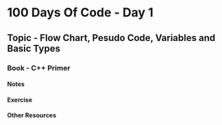 # 100 Days Of Code - Day 1
## Topic - Flow Chart, Pesudo Code, Variables and Basic Types
### Book - C++ Primer

#### Notes


#### Exercise



#### Other Resources